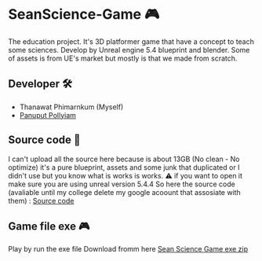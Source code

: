 # SeanScience-Game 🎮
The education project. It's 3D platformer game that have a concept to teach some sciences. Develop by Unreal engine 5.4  blueprint and blender.
Some of assets is from UE's market but mostly is that we made from scratch.

## Developer 🛠
- Thanawat Phimarnkum (Myself)
- [Panuput Pollyiam](https://github.com/pannupat)

## Source code 📝
I can't upload all the source here because is about 13GB (No clean - No optimize) it's a pure blueprint, assets and some junk that duplicated or I didn't use but you know what is works is works.
⚠️ if you want to open it make sure you  are using unreal version 5.4.4
So here the source code (avaliable until my college delete my google acoount that assosiate with them) : [Source code](https://drive.google.com/file/d/1X_Cy94_1hd4WY4mK_RlecrJuIYqidl2y/view?usp=sharing)

## Game file exe 🎮
Play by run the exe file
Download fromm here [Sean Science Game exe zip](https://drive.google.com/file/d/1JO6i7lrUzBJAMKa5uodrRFUcYsJPSHjG/view?usp=sharing)
